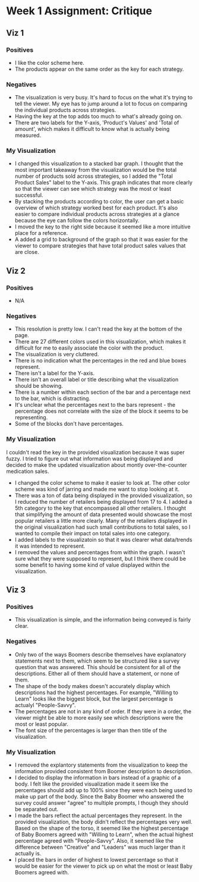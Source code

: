 # Week 1 Assignment: Critique

## Viz 1

### Positives

* I like the color scheme here.
* The products appear on the same order as the key for each strategy.

### Negatives

* The visualization is very busy. It's hard to focus on the what it's trying to tell the viewer. My eye has to jump around a lot to focus on comparing the individual products across strategies.
* Having the key at the top adds too much to what's already going on.
* There are two labels for the Y-axis, 'Product's Values' and 'Total of amount', which makes it difficult to know what is actually being measured.

### My Visualization 

* I changed this visualization to a stacked bar graph. I thought that the most important takeaway from the visualization would be the total number of products sold across strategies, so I added the "Total Product Sales" label to the Y-axis. This graph indicates that more clearly so that the viewer can see which strategy was the most or least successful.
* By stacking the products according to color, the user can get a basic overview of which strategy worked best for each product. It's also easier to compare individual products across strategies at a glance because the eye can follow the colors horizontally.
* I moved the key to the right side because it seemed like a more intuitive place for a reference.
* A added a grid to background of the graph so that it was easier for the viewer to compare strategies that have total product sales values that are close.

## Viz 2

### Positives

* N/A

### Negatives

* This resolution is pretty low. I can't read the key at the bottom of the page.
* There are 27 different colors used in this visualization, which makes it difficult for me to easily associate the color with the product.
* The visualization is very cluttered.
* There is no indication what the percentages in the red and blue boxes represent.
* There isn't a label for the Y-axis.
* There isn't an overall label or title describing what the visualization should be showing.
* There is a number within each section of the bar and a percentage next to the bar, which is distracting.
* It's unclear what the percentages next to the bars represent - the percentage does not correlate with the size of the block it seems to be representing.
* Some of the blocks don't have percentages.

### My Visualization

I couldn't read the key in the provided visualization because it was super fuzzy. I tried to figure out what information was being displayed and decided to make the updated visualization about montly over-the-counter medication sales.

* I changed the color scheme to make it easier to look at. The other color scheme was kind of jarring and made me want to stop looking at it.
* There was a ton of data being displayed in the provided visualization, so I reduced the number of retailers being displayed from 17 to 4. I added a 5th category to the key that encompassed all other retailers. I thought that simplifying the amount of data presented would showcase the most popular retailers a little more clearly. Many of the retailers displayed in the original visualization had such small contributions to total sales, so I wanted to compile their impact on total sales into one category.
* I added labels to the visualizatoin so that it was clearer what data/trends it was intended to represent.
* I removed the values and percentages from within the graph. I wasn't sure what they were supposed to represent, but I think there could be some benefit to having some kind of value displayed within the visualization.

## Viz 3

### Positives

* This visualization is simple, and the information being conveyed is fairly clear.

### Negatives

* Only two of the ways Boomers describe themselves have explanatory statements next to them, which seem to be structured like a survey question that was answered. This should be consistent for all of the descriptions. Either all of them should have a statement, or none of them.
* The shape of the body makes doesn't accurately display which descriptions had the highest percentages. For example, "Willing to Learn" looks like the biggest block, but the largest percentage is actualyl "People-Savvy".
* The percentages are not in any kind of order. If they were in a order, the viewer might be able to more easily see which descriptions were the most or least popular.
* The font size of the percentages is larger than then title of the visualization.

### My Visualization 

* I removed the explantory statements from the visualization to keep the information provided consistent from Boomer description to description.
* I decided to display the information in bars instead of a graphic of a body. I felt like the provided visualization made it seem like the percentages should add up to 100% since they were each being used to make up part of the body. Since the Baby Boomer who answered the survey could answer "agree" to multiple prompts, I though they should be separated out.
* I made the bars reflect the actual percentages they represent. In the provided visualization, the body didn't reflect the percentages very well. Based on the shape of the torso, it seemed like the highest percentage of Baby Boomers agreed with "Willing to Learn", when the actual highest percentage agreed with "People-Savvy". Also, it seemed like the difference between "Creative" and "Leaders" was much larger than it actually is.
* I placed the bars in order of highest to lowest percentage so that it would be easier for the viewer to pick up on what the most or least Baby Boomers agreed with.